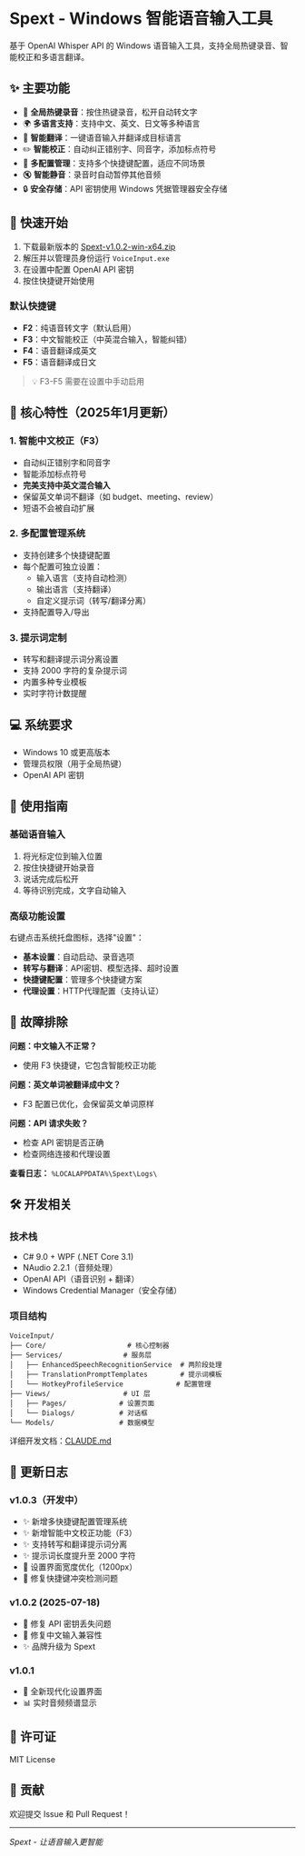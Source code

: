 # Spext - Windows 智能语音输入工具

基于 OpenAI Whisper API 的 Windows 语音输入工具，支持全局热键录音、智能校正和多语言翻译。

## ✨ 主要功能

- 🎤 **全局热键录音**：按住热键录音，松开自动转文字
- 🌍 **多语言支持**：支持中文、英文、日文等多种语言
- 🔄 **智能翻译**：一键语音输入并翻译成目标语言
- ✏️ **智能校正**：自动纠正错别字、同音字，添加标点符号
- 🎯 **多配置管理**：支持多个快捷键配置，适应不同场景
- 🔇 **智能静音**：录音时自动暂停其他音频
- 🔒 **安全存储**：API 密钥使用 Windows 凭据管理器安全存储

## 🚀 快速开始

1. 下载最新版本的 [Spext-v1.0.2-win-x64.zip](release/Spext-v1.0.2-win-x64.zip)
2. 解压并以管理员身份运行 `VoiceInput.exe`
3. 在设置中配置 OpenAI API 密钥
4. 按住快捷键开始使用

### 默认快捷键

- **F2**：纯语音转文字（默认启用）
- **F3**：中文智能校正（中英混合输入，智能纠错）
- **F4**：语音翻译成英文
- **F5**：语音翻译成日文

> 💡 F3-F5 需要在设置中手动启用

## 🎯 核心特性（2025年1月更新）

### 1. 智能中文校正（F3）
- 自动纠正错别字和同音字
- 智能添加标点符号
- **完美支持中英文混合输入**
- 保留英文单词不翻译（如 budget、meeting、review）
- 短语不会被自动扩展

### 2. 多配置管理系统
- 支持创建多个快捷键配置
- 每个配置可独立设置：
  - 输入语言（支持自动检测）
  - 输出语言（支持翻译）
  - 自定义提示词（转写/翻译分离）
- 支持配置导入/导出

### 3. 提示词定制
- 转写和翻译提示词分离设置
- 支持 2000 字符的复杂提示词
- 内置多种专业模板
- 实时字符计数提醒

## 💻 系统要求

- Windows 10 或更高版本
- 管理员权限（用于全局热键）
- OpenAI API 密钥

## 📖 使用指南

### 基础语音输入
1. 将光标定位到输入位置
2. 按住快捷键开始录音
3. 说话完成后松开
4. 等待识别完成，文字自动输入

### 高级功能设置
右键点击系统托盘图标，选择"设置"：
- **基本设置**：自动启动、录音选项
- **转写与翻译**：API密钥、模型选择、超时设置
- **快捷键配置**：管理多个快捷键方案
- **代理设置**：HTTP代理配置（支持认证）

## 🔧 故障排除

**问题：中文输入不正常？**
- 使用 F3 快捷键，它包含智能校正功能

**问题：英文单词被翻译成中文？**
- F3 配置已优化，会保留英文单词原样

**问题：API 请求失败？**
- 检查 API 密钥是否正确
- 检查网络连接和代理设置

**查看日志：** `%LOCALAPPDATA%\Spext\Logs\`

## 🛠️ 开发相关

### 技术栈
- C# 9.0 + WPF (.NET Core 3.1)
- NAudio 2.2.1（音频处理）
- OpenAI API（语音识别 + 翻译）
- Windows Credential Manager（安全存储）

### 项目结构
```
VoiceInput/
├── Core/                    # 核心控制器
├── Services/               # 服务层
│   ├── EnhancedSpeechRecognitionService  # 两阶段处理
│   ├── TranslationPromptTemplates        # 提示词模板
│   └── HotkeyProfileService             # 配置管理
├── Views/                  # UI 层
│   ├── Pages/             # 设置页面
│   └── Dialogs/           # 对话框
└── Models/                # 数据模型
```

详细开发文档：[CLAUDE.md](CLAUDE.md)

## 📝 更新日志

### v1.0.3（开发中）
- ✨ 新增多快捷键配置管理系统
- ✨ 新增智能中文校正功能（F3）
- ✨ 支持转写和翻译提示词分离
- ✨ 提示词长度提升至 2000 字符
- 🎨 设置界面宽度优化（1200px）
- 🐛 修复快捷键冲突检测问题

### v1.0.2 (2025-07-18)
- 🐛 修复 API 密钥丢失问题
- 🐛 修复中文输入兼容性
- ✨ 品牌升级为 Spext

### v1.0.1
- 🎨 全新现代化设置界面
- 📊 实时音频频谱显示

## 📄 许可证

MIT License

## 🤝 贡献

欢迎提交 Issue 和 Pull Request！

---

*Spext - 让语音输入更智能*